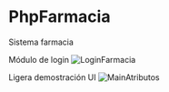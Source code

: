 # PhpFarmacia
Sistema farmacia

Módulo de login
![LoginFarmacia](https://user-images.githubusercontent.com/73661759/137224403-709d2a62-d0f0-480b-b915-7e3dd0d9b6bf.jpg)

Ligera demostración UI 
![MainAtributos](https://user-images.githubusercontent.com/73661759/137224423-e7f1c445-d730-4fc4-b6bd-7d4a88d8206c.jpg)

